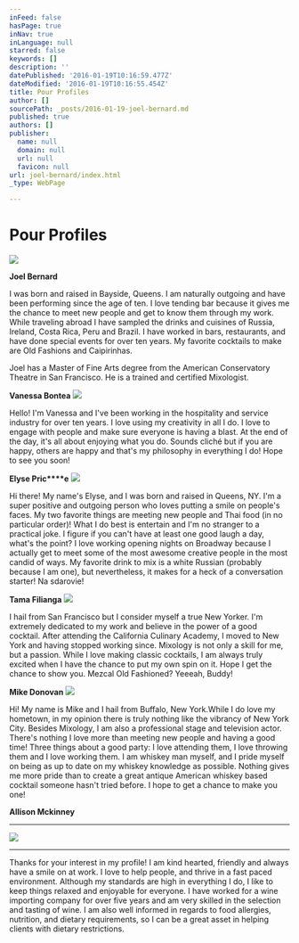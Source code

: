 ```yaml
---
inFeed: false
hasPage: true
inNav: true
inLanguage: null
starred: false
keywords: []
description: ''
datePublished: '2016-01-19T10:16:59.477Z'
dateModified: '2016-01-19T10:16:55.454Z'
title: Pour Profiles
author: []
sourcePath: _posts/2016-01-19-joel-bernard.md
published: true
authors: []
publisher:
  name: null
  domain: null
  url: null
  favicon: null
url: joel-bernard/index.html
_type: WebPage

---
```

# Pour Profiles
![](https://the-grid-user-content.s3-us-west-2.amazonaws.com/e180a9a1-5bf5-493a-a493-2663d5a383ed.jpg)

**Joel Bernard**

I was born and raised in Bayside, Queens. I am naturally outgoing and have been performing since the age of ten. I love tending bar because it gives me the chance to meet new people and get to know them through my work. While traveling abroad I have sampled the drinks and cuisines of Russia, Ireland, Costa Rica, Peru and Brazil. I have worked in bars, restaurants, and have done special events for over ten years. My favorite cocktails to make are Old Fashions and Caipirinhas. 

Joel has a Master of Fine Arts degree from the American Conservatory Theatre in San Francisco. He is a trained and certified Mixologist.

**Vanessa Bontea**
![](https://the-grid-user-content.s3-us-west-2.amazonaws.com/8b638f2a-2584-4036-9180-521022285dd3.PNG)

Hello! I'm Vanessa and I've been working in the hospitality and service industry for over ten years. I love using my creativity in all I do. I love to engage with people and make sure everyone is having a blast. At the end of the day, it's all about enjoying what you do. Sounds cliché but if you are happy, others are happy and that's my philosophy in everything I do! Hope to see you soon!

**Elyse Pric****e**
![](https://the-grid-user-content.s3-us-west-2.amazonaws.com/e8904967-4b56-4748-86fd-34a892f57cbb.jpg)

Hi there! My name's Elyse, and I was born and raised in Queens, NY. I'm a super positive and outgoing person who loves putting a smile on people's faces. My two favorite things are meeting new people and Thai food (in no particular order)! What I do best is entertain and I'm no stranger to a practical joke. I figure if you can't have at least one good laugh a day, what's the point? I love working opening nights on Broadway because I actually get to meet some of the most awesome creative people in the most candid of ways. My favorite drink to mix is a white Russian (probably because I am one), but nevertheless, it makes for a heck of a conversation starter!  Na sdarovie!

**Tama Filianga**
![](https://the-grid-user-content.s3-us-west-2.amazonaws.com/a27819c2-f923-4824-bf1f-a2558a8153d0.jpg)

I hail from San Francisco but I consider myself a true New Yorker. I'm extremely dedicated to my work and believe in the power of a good cocktail. After attending the California Culinary Academy, I moved to New York and having stopped working since. Mixology is not only a skill for me, but a passion. While I love making classic cocktails, I am always truly excited when I have the chance to put my own spin on it. Hope I get the chance to show you. Mezcal Old Fashioned? Yeeeah, Buddy! 

**Mike Donovan**
![](https://the-grid-user-content.s3-us-west-2.amazonaws.com/a3f5080e-e6a4-45cd-a8c9-65e715b9308e.jpg)

Hi! My name is Mike and I hail from Buffalo, New York.While I do love my hometown, in my opinion there is truly nothing like the vibrancy of New York City. Besides Mixology, I am also a professional stage and television actor. There's nothing I love more than meeting new people and having a good time! Three things about a good party: I love attending them, I love throwing them and I love working them. I am whiskey man myself, and I pride myself on being as up to date on my whiskey knowledge as possible. Nothing gives me more pride than to create a great antique American whiskey based cocktail someone hasn't tried before. I hope to get a chance to make you one!

**Allison Mckinney**

****
![](https://the-grid-user-content.s3-us-west-2.amazonaws.com/d29cdf40-0078-45d9-b2f4-504e75c4469c.jpg)

****

Thanks for your interest in my profile! I am kind hearted, friendly and always have a smile on at work. I love to help people, and thrive in a fast paced environment. Although my standards are high in everything I do, I like to keep things relaxed and enjoyable for everyone. I have worked for a wine importing company for over five years and am very skilled in the selection and tasting of wine. I am also well informed in regards to food allergies, nutrition, and dietary requirements, so I can be a great asset in helping clients with dietary restrictions.